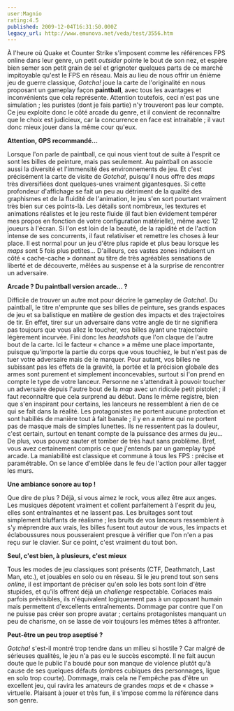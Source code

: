 ```yaml
---
user:Magnio
rating:4.5
published: 2009-12-04T16:31:50.000Z
legacy_url: http://www.emunova.net/veda/test/3556.htm
---
```

À l'heure où Quake et Counter Strike s'imposent comme les références FPS online dans leur genre, un petit _outsider_ pointe le bout de son nez, et espère bien semer son petit grain de sel et grignoter quelques parts de ce marché impitoyable qu'est le FPS en réseau. Mais au lieu de nous offrir un énième jeu de guerre classique, _Gotcha!_ joue la carte de l'originalité en nous proposant un gameplay façon __paintball__, avec tous les avantages et inconvénients que cela représente. Attention toutefois, ceci n'est pas une simulation ; les puristes (dont je fais partie) n'y trouveront pas leur compte. Ce jeu exploite donc le côté arcade du genre, et il convient de reconnaître que le choix est judicieux, car la concurrence en face est intraitable ; il vaut donc mieux jouer dans la même cour qu'eux.  

  

**Attention, GPS recommandé...**  

Lorsque l'on parle de paintball, ce qui nous vient tout de suite à l'esprit ce sont les billes de peinture, mais pas seulement. Au paintball on associe aussi la diversité et l'immensité des environnements de jeu. Et c'est précisément la carte de visite de _Gotcha!_, puisqu'il nous offre des _maps_ très diversifiées dont quelques-unes vraiment gigantesques. Si cette profondeur d'affichage se fait un peu au détriment de la qualité des graphismes et de la fluidité de l'animation, le jeu s'en sort pourtant vraiment très bien sur ces points-là. Les détails sont nombreux, les textures et animations réalistes et le jeu reste fluide (il faut bien évidement tempérer mes propos en fonction de votre configuration matérielle), même avec 12 joueurs à l'écran. Si l'on est loin de la beauté, de la rapidité et de l'action intense de ses concurrents, il faut relativiser et remettre les choses à leur place. Il est normal pour un jeu d'être plus rapide et plus beau lorsque les _maps_ sont 5 fois plus petites... D'ailleurs, ces vastes zones induisent un côté « cache-cache » donnant au titre de très agréables sensations de liberté et de découverte, mêlées au suspense et à la surprise de rencontrer un adversaire.  

  

**Arcade ? Du paintball version arcade... ?**  

Difficile de trouver un autre mot pour décrire le gameplay de _Gotcha!_. Du paintball, le titre n'emprunte que ses billes de peinture, ses grands espaces de jeu et sa balistique en matière de gestion des impacts et des trajectoires de tir. En effet, tirer sur un adversaire dans votre angle de tir ne signifiera pas toujours que vous allez le toucher, vos billes ayant une trajectoire légèrement incurvée. Fini donc les _headshots_ que l'on claque de l'autre bout de la carte. Ici le facteur « chance » a même une place importante, puisque qu'importe la partie du corps que vous touchiez, le but n'est pas de tuer votre adversaire mais de le marquer. Pour autant, vos billes ne subissant pas les effets de la gravité, la portée et la précision globale des armes sont purement et simplement inconcevables, surtout si l'on prend en compte le type de votre lanceur. Personne ne s'attendrait à pouvoir toucher un adversaire depuis l'autre bout de la _map_ avec un ridicule petit pistolet ; il faut reconnaître que cela surprend au début. Dans le même registre, bien que s'en inspirant pour certains, les lanceurs ne ressemblent à rien de ce qui se fait dans la réalité. Les protagonistes ne portent aucune protection et sont habillés de manière tout à fait banale ; il y en a même qui ne portent pas de masque mais de simples lunettes. Ils ne ressentent pas la douleur, c'est certain, surtout en tenant compte de la puissance des armes du jeu... De plus, vous pouvez sauter et tomber de très haut sans problème. Bref, vous avez certainement compris ce que j'entends par un gameplay typé arcade. La maniabilité est classique et commune à tous les FPS : précise et paramétrable. On se lance d'emblée dans le feu de l'action pour aller tagger les murs.  

  

  

**Une ambiance sonore au top !**  

Que dire de plus ? Déjà, si vous aimez le rock, vous allez être aux anges. Les musiques dépotent vraiment et collent parfaitement à l'esprit du jeu, elles sont entraînantes et ne lassent pas. Les bruitages sont tout simplement bluffants de réalisme ; les bruits de vos lanceurs ressemblent à s'y méprendre aux vrais, les billes fusent tout autour de vous, les impacts et éclaboussures nous pousseraient presque à vérifier que l'on n'en a pas reçu sur le clavier. Sur ce point, c'est vraiment du tout bon.  

  

  

**Seul, c'est bien, à plusieurs, c'est mieux**  

Tous les modes de jeu classiques sont présents (CTF, Deathmatch, Last Man, etc.), et jouables en solo ou en réseau. Si le jeu prend tout son sens _online_, il est important de préciser qu'en solo les bots sont loin d'être stupides, et qu'ils offrent déjà un _challenge_ respectable. Coriaces mais parfois prévisibles, ils n'équivalent logiquement pas à un opposant humain mais permettent d'excellents entraînements. Dommage par contre que l'on ne puisse pas créer son propre avatar ; certains protagonistes manquant un peu de charisme, on se lasse de voir toujours les mêmes têtes à affronter.  

  

  

**Peut-être un peu trop aseptisé ?**  

_Gotcha!_ s'est-il montré trop tendre dans un milieu si hostile ? Car malgré de sérieuses qualités, le jeu n'a pas eu le succès escompté. Il ne fait aucun doute que le public l'a boudé pour son manque de violence plutôt qu'à cause de ses quelques défauts (ombres cubiques des personnages, ligue en solo trop courte). Dommage, mais cela ne l'empêche pas d'être un excellent jeu, qui ravira les amateurs de grandes _maps_ et de « chasse » virtuelle. Plaisant à jouer et très fun, il s'impose comme la référence dans son genre.